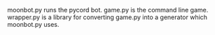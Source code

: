 moonbot.py runs the pycord bot.
game.py is the command line game.
wrapper.py is a library for converting game.py into a generator which moonbot.py uses.
